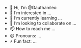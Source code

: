 - 👋 Hi, I’m @Gauthamleo
- 👀 I’m interested in ...
- 🌱 I’m currently learning ...
- 💞️ I’m looking to collaborate on ...
- 📫 How to reach me ...
- 😄 Pronouns: ...
- ⚡ Fun fact: ...

<!---
Gauthamleo/Gauthamleo is a ✨ special ✨ repository because its `README.md` (this file) appears on your GitHub profile.
You can click the Preview link to take a look at your changes.
--->
